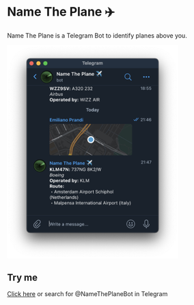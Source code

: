 # Name The Plane ✈️
Name The Plane is a Telegram Bot to identify planes above you.

<img src="./telegram.png" width="400">

## Try me
[Click here](https://t.me/NameThePlaneBot) or search for @NameThePlaneBot in Telegram
